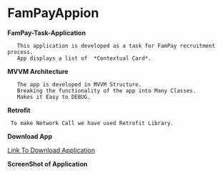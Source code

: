 # FamPayAppion 
 **FamPay-Task-Application**
 
 
       This application is developed as a task for FamPay recruitment process.
       App displays a list of  *Contextual Card*.
  
  **MVVM Architecture**
  
       The app is developed in MVVM Structure.
       Breaking the functionality of the app into Many Classes.
       Makes it Easy to DEBUG.
       
  **Retrofit**
     
     To make Network Call we have used Retrofit Library.
    
  **Download App**
  
  [Link To Download Application](https://drive.google.com/file/d/15gmGRjVfAQz_EJOv4RJDVYfcW7SpTOkB/view?usp=sharing)
     
   **ScreenShot of Application**
  
  
 

 
